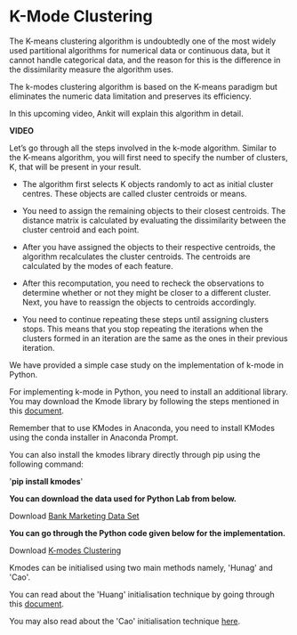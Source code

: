 # K-Mode Clustering

The K-means clustering algorithm is undoubtedly one of the most widely used partitional algorithms for numerical data or continuous data, but it cannot handle categorical data, and the reason for this is the difference in the dissimilarity measure the algorithm uses.

The k-modes clustering algorithm is based on the K-means paradigm but eliminates the numeric data limitation and preserves its efficiency.

In this upcoming video, Ankit will explain this algorithm in detail.

**VIDEO**

Let’s go through all the steps involved in the k-mode algorithm. Similar to the K-means algorithm, you will first need to specify the number of clusters, K, that will be present in your result.

-   The algorithm first selects K objects randomly to act as initial cluster centres. These objects are called cluster centroids or means. 
    
-   You need to assign the remaining objects to their closest centroids. The distance matrix is calculated by evaluating the dissimilarity between the cluster centroid and each point.
    
-   After you have assigned the objects to their respective centroids, the algorithm recalculates the cluster centroids. The centroids are calculated by the modes of each feature.
    
-   After this recomputation, you need to recheck the observations to determine whether or not they might be closer to a different cluster. Next, you have to reassign the objects to centroids accordingly. 
    
-   You need to continue repeating these steps until assigning clusters stops. This means that you stop repeating the iterations when the clusters formed in an iteration are the same as the ones in their previous iteration. 
    

We have provided a simple case study on the implementation of k-mode in Python.

For implementing k-mode in Python, you need to install an additional library. You may download the Kmode library by following the steps mentioned in this [document](https://pypi.org/project/kmodes/).

Remember that to use KModes in Anaconda, you need to install KModes using the conda installer in Anaconda Prompt.

You can also install the kmodes library directly through pip using the following command:

'**pip install kmodes**'

**You can download the data used for Python Lab from below.**

Download [Bank Marketing Data Set](bankmarketing.csv)


**You can go through the Python code given below for the implementation.**

Download [K-modes Clustering](K_Mode_Bank_Marketing.ipynb)

Kmodes can be initialised using two main methods namely, 'Hunag' and 'Cao'. 

You can read about the 'Huang' initialisation technique by going through this [document](https://pdfs.semanticscholar.org/d42b/b5ad2d03be6d8fefa63d25d02c0711d19728.pdf).

You may also read about the 'Cao' initialisation technique [here](http://citeseerx.ist.psu.edu/viewdoc/download?doi=10.1.1.474.8181&rep=rep1&type=pdf).